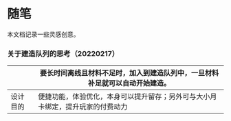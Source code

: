 # 随笔
本文档记录一些灵感创意。

### 关于建造队列的思考（20220217）
| | 要长时间离线且材料不足时，加入到建造队列中，一旦材料补足就可以自动开始建造。 |
| ----- | ----- |
| 设计目的 | 便捷功能，体验优化，本身可以提升留存；另外可与大小月卡绑定，提升玩家的付费动力 |

####
